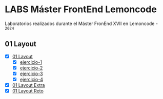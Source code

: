 # LABS Máster FrontEnd Lemoncode

Laboratorios realizados durante el Máster FronEnd XVII en Lemoncode - `2024`  

## 01 Layout
- [x] [01 Layout](./01-layout/)
  - [x] [ejercicio-1](./01-layout/ejercicio-1/)
  - [x] [ejercicio-2](./01-layout/ejercicio-2/)
  - [x] [ejercicio-3](./01-layout/ejercicio-3/)
  - [x] [ejercicio-4](./01-layout/ejercicio-4/)
- [x] [01 Layout Extra](./01-layout-extra/)
- [x] [01 Layout Reto](./01-layout-reto/)
